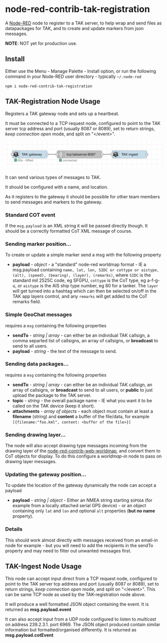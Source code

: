 node-red-contrib-tak-registration
=================================

A <a href="http://nodered.org" target="_new">Node-RED</a> node to register to a TAK server, to help wrap and send 
files as datapackages for TAK, and to create and update markers from json messages.

**NOTE**: NOT yet for production use.

## Install

Either use the Menu - Manage Palette - Install option, or run the following command in your Node-RED user 
directory - typically `~/.node-red`

    npm i node-red-contrib-tak-registration

## TAK-Registration Node Usage

Registers a TAK gateway node and sets up a heartbeat.

It must be connected to a TCP request node, configured to point to the TAK server tcp address and port
(usually 8087 or 8089), set to return strings, <i>keep connection open</i> mode, and split on "&lt;/event&gt;".

![TAK out and in Image](https://github.com/dceejay/pages/blob/master/TAKinout.png?raw=true)

It can send various types of messages to TAK.

It should be configured with a name, and location.

As it registers to the gateway it should be possible for other team members to send messages and markers to the gateway.

### Standard COT event

If the `msg.payload` is an XML string it will be passed directly though. It should be a correctly formatted CoT XML message of course.

### Sending marker position...

To create or update a simple marker send a msg with the following property

 - **payload** - *object* - a "standard" node-red worldmap format - IE a msg.payload containing `name, lat, lon, SIDC or cottype or aistype, (alt), (speed), (bearing), (layer), (remarks)`, where `SIDC` is the standard mil 2525C code, eg SFGPU, `cottype` is the CoT type, eg a-f-g-u, or `aistype` is the AIS ship type number, eg 80 for a tanker. The `layer` will get turned into a hashtag which can then be selected on/off in the TAK app layers control, and any `remarks` will get added to the CoT remarks field.

 ### Simple GeoChat messages

requires a `msg` containing the following properties

- **sendTo** - *string | array* - can either be an individual TAK callsign, a comma separted list of callsigns, an array of callsigns, or **broadcast** to send to all users.
- **payload** - *string* - the text of the message to send.

### Sending data packages...

requires a `msg` containing the following properties

 - **sendTo** - *string | array* - can either be an individual TAK callsign, an array of callsigns, or **broadcast** to send to all users, or **public** to just upload the package to the TAK server.
 - **topic** - *string* - the overall package name - IE what you want it to be called on the TAK device (keep it short).
 - **attachments** - *array of objects* - each object must contain at least a **filename** (string) and **content** a buffer of the file/data, for example `[{filename:"foo.kml", content: <buffer of the file>}]`

### Sending drawing layer...

The node will also accept drawing type messages incoming from the drawing layer of the
[node-red-contrib-web-worldmap](https://flows.nodered.org/node/node-red-contrib-web-worldmap),
and convert them to CoT objects for display. To do this configure a *worldmap-in* node to pass on drawing layer messages.

### Updating the gateway position...

To update the location of the gateway dynamically the node can accept a payload

 - **payload** - *string | object* - Either an NMEA string starting `$GPGGA` (for example from a locally attached serial GPS device) - or an object containing only `lat` and `lon` and optional `alt` properties (**but no name** property).

### Details

This should work almost directly with messages received from an email-in node for example - but you will need to add the recipients in the sendTo property and may need to filter out unwanted messages first.

## TAK-Ingest Node Usage

This node can accept input direct from a TCP request node, configured to point to the TAK server tcp address and port (usually 8087 or 8089), set to return strings, *keep connection open* mode, and split on "&lt;/event&gt;". This can be same TCP node as used by the TAK-registration node above.

It will produce a well formatted JSON object containing the event. It is returned as **msg.payload.event**

It can also accept input from a UDP node configured to listen to *multicast* on address 239.2.3.1. port 6969. The JSON object produced contain similar information but formatted/organised differently.
It is returned as **msg.payload.cotEvent**